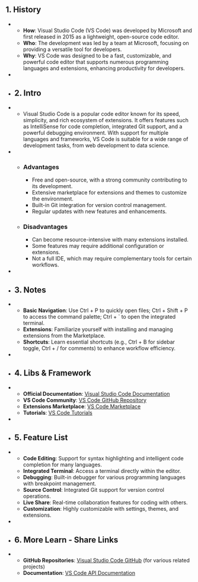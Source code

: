 ## 1. History
-
	- **How**: Visual Studio Code (VS Code) was developed by Microsoft and first released in 2015 as a lightweight, open-source code editor.
	- **Who**: The development was led by a team at Microsoft, focusing on providing a versatile tool for developers.
	- **Why**: VS Code was designed to be a fast, customizable, and powerful code editor that supports numerous programming languages and extensions, enhancing productivity for developers.
-
- ## 2. Intro
-
	- Visual Studio Code is a popular code editor known for its speed, simplicity, and rich ecosystem of extensions. It offers features such as IntelliSense for code completion, integrated Git support, and a powerful debugging environment. With support for multiple languages and frameworks, VS Code is suitable for a wide range of development tasks, from web development to data science.
-
	- ### Advantages
		- Free and open-source, with a strong community contributing to its development.
		- Extensive marketplace for extensions and themes to customize the environment.
		- Built-in Git integration for version control management.
		- Regular updates with new features and enhancements.
	- ### Disadvantages
		- Can become resource-intensive with many extensions installed.
		- Some features may require additional configuration or extensions.
		- Not a full IDE, which may require complementary tools for certain workflows.
-
- ## 3. Notes
-
	- **Basic Navigation**: Use Ctrl + P to quickly open files; Ctrl + Shift + P to access the command palette; Ctrl + ` to open the integrated terminal.
	- **Extensions**: Familiarize yourself with installing and managing extensions from the Marketplace.
	- **Shortcuts**: Learn essential shortcuts (e.g., Ctrl + B for sidebar toggle, Ctrl + / for comments) to enhance workflow efficiency.
-
- ## 4. Libs & Framework
-
	- **Official Documentation**: [Visual Studio Code Documentation](https://code.visualstudio.com/docs)
	- **VS Code Community**: [VS Code GitHub Repository](https://github.com/microsoft/vscode)
	- **Extensions Marketplace**: [VS Code Marketplace](https://marketplace.visualstudio.com/vscode)
	- **Tutorials**: [VS Code Tutorials](https://code.visualstudio.com/docs/getstarted/keybindings)
-
- ## 5. Feature List
-
	- **Code Editing**: Support for syntax highlighting and intelligent code completion for many languages.
	- **Integrated Terminal**: Access a terminal directly within the editor.
	- **Debugging**: Built-in debugger for various programming languages with breakpoint management.
	- **Source Control**: Integrated Git support for version control operations.
	- **Live Share**: Real-time collaboration features for coding with others.
	- **Customization**: Highly customizable with settings, themes, and extensions.
-
- ## 6. More Learn - Share Links
-
	- **GitHub Repositories**: [Visual Studio Code GitHub](https://github.com/microsoft/vscode) (for various related projects)
	- **Documentation**: [VS Code API Documentation](https://code.visualstudio.com/api)
